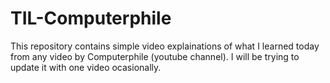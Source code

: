 # TIL-Computerphile

This repository contains simple video explainations of what I learned today from any video by Computerphile (youtube channel). I will be trying to update it with one video ocasionally.
